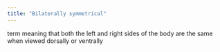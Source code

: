 ```yaml
---
title: "Bilaterally symmetrical"
---
```

term meaning that both the left and right sides of the body are the same when viewed dorsally or ventrally

